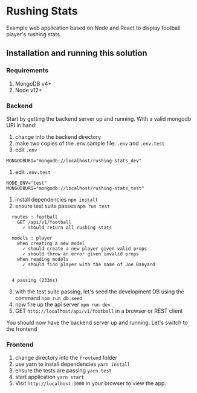 # Rushing Stats

Example web application based on Node and React to display football player's rushing stats.

## Installation and running this solution

### Requirements

1. MongoDB v4+
1. Node v12+

### Backend

Start by getting the backend server up and running. With a valid mongodb URI in hand:

1. change into the backend directory
1. make two copies of the .env.sample file: `.env` and `.env.test`
1. edit `.env`

```
MONGODBURI="mongodb://localhost/rushing-stats_dev"
```

1. edit `.env.test`

```
NODE_ENV="test"
MONGODBURI="mongodb://localhost/rushing-stats_test"
```

1. install dependencies `npm install`
1. ensure test suite passes `npm run test`

```
  routes : football
    GET /api/v1/football
      ✓ should return all rushing stats

  models : player
    when creating a new model
      ✓ should create a new player given valid props
      ✓ should throw an error given invalid props
    when reading models
      ✓ should find player with the name of Joe Banyard


  4 passing (233ms)
```

3. with the test suite passing, let's seed the development DB using the command `npm run db:seed`
1. now fire up the api server `npm run dev`
1. GET `http://localhost/api/v1/football` in a browser or REST client

You should now have the backend server up and running. Let's switch to the frontend

### Frontend

1. change directory into the `frontend` folder
1. use yarn to install dependencies `yarn install`
1. ensure the tests are passing `yarn test`
1. start application `yarn start`
1. Visit `http://localhost:3000` in your browser to view the app.
